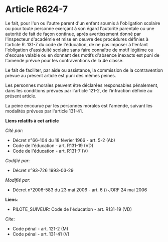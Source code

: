 # Article R624-7

Le fait, pour l'un ou l'autre parent d'un enfant soumis à l'obligation scolaire ou pour toute personne exerçant à son égard
l'autorité parentale ou une autorité de fait de façon continue, après avertissement donné par l'inspecteur d'académie et mise
en oeuvre des procédures définies à l'article R. 131-7 du code de l'éducation, de ne pas imposer à l'enfant l'obligation
d'assiduité scolaire sans faire connaître de motif légitime ou d'excuse valable ou en donnant des motifs d'absence inexacts
est puni de l'amende prévue pour les contraventions de la 4e classe.

Le fait de faciliter, par aide ou assistance, la commission de la contravention prévue au présent article est puni des mêmes
peines.

Les personnes morales peuvent être déclarées responsables pénalement, dans les conditions prévues par l'article 121-2, de
l'infraction définie au présent article.

La peine encourue par les personnes morales est l'amende, suivant les modalités prévues par l'article 131-41.

**Liens relatifs à cet article**

_Cité par_:

  - Décret n°66-104 du 18 février 1966 - art. 5-2 (Ab)
  - Code de l'éducation - art. R131-19 (VD)
  - Code de l'éducation - art. R131-7 (V)

_Codifié par_:

  - Décret n°93-726 1993-03-29

_Modifié par_:

  - Décret n°2006-583 du 23 mai 2006 - art. 6 () JORF 24 mai 2006

**Liens**:

  - PILOTE_SUIVEUR: Code de l'éducation - art. R131-19 (VD)

_Cite_:

  - Code pénal - art. 121-2 (M)
  - Code pénal - art. 131-41 (V)
